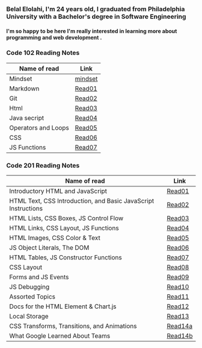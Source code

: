 ### Belal Elolahi, I'm 24 years old, I graduated from Philadelphia University with a Bachelor's degree in Software Engineering 
#### I'm so happy to be here  I'm really interested in learning more about programming and web development .



### Code 102 Reading Notes

Name of read | Link
------------ | -------------
Mindset | [mindset](https://belalelolahi.github.io/Reading-Notes/Mindset)
Markdown | [Read01](https://belalelolahi.github.io/Reading-Notes/Read:01)
Git |  [Read02](https://belalelolahi.github.io/Reading-Notes/Read:02)
Html |  [Read03](https://belalelolahi.github.io/Reading-Notes/Read:03)
Java secript |  [Read04](https://belalelolahi.github.io/Reading-Notes/Read:04)
 Operators and Loops |  [Read05](https://belalelolahi.github.io/Reading-Notes/Read:05)
CSS |  [Read06](https://belalelolahi.github.io/Reading-Notes/Read:06) 
JS Functions |  [Read07](https://belalelolahi.github.io/Reading-Notes/Read:07)

### Code 201 Reading Notes

Name of read | Link
------------ | -------------
 Introductory HTML and JavaScript| [Read01](https://belalelolahi.github.io/Reading-Notes/Read:1)
HTML Text, CSS Introduction, and Basic JavaScript Instructions|  [Read02](https://belalelolahi.github.io/Reading-Notes/Read:2)
 HTML Lists, CSS Boxes, JS Control Flow|  [Read03](https://belalelolahi.github.io/Reading-Notes/Read:3)
HTML Links, CSS Layout, JS Functions |  [Read04](https://belalelolahi.github.io/Reading-Notes/Read:4)
HTML Images, CSS Color & Text | [Read05](https://belalelolahi.github.io/Reading-Notes/Read:5)
JS Object Literals, The DOM |  [Read06](https://belalelolahi.github.io/Reading-Notes/Read:6)
HTML Tables, JS Constructor Functions|  [Read07](https://belalelolahi.github.io/Reading-Notes/Read:7)
CSS Layout | [Read08](https://belalelolahi.github.io/Reading-Notes/Read:8)
 Forms and JS Events | [Read09](https://belalelolahi.github.io/Reading-Notes/Read:9)
JS Debugging |  [Read10](https://belalelolahi.github.io/Reading-Notes/Read:10)
Assorted Topics |  [Read11](https://belalelolahi.github.io/Reading-Notes/Read:11)
Docs for the HTML <canvas> Element & Chart.js |  [Read12](https://belalelolahi.github.io/Reading-Notes/Read:12)
 Local Storage |  [Read13](https://belalelolahi.github.io/Reading-Notes/Read:13)
CSS Transforms, Transitions, and Animations |  [Read14a](https://belalelolahi.github.io/Reading-Notes/Read:14a)
What Google Learned About Teams |  [Read14b](https://belalelolahi.github.io/Reading-Notes/Read:14b)







